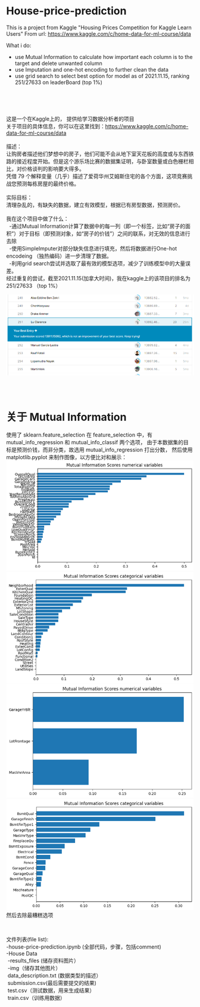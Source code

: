 # House-price-prediction
This is a project from Kaggle "Housing Prices Competition for Kaggle Learn Users"
From url: https://www.kaggle.com/c/home-data-for-ml-course/data


What i do:
  - use Mutual Information to calculate how important each column is to the target and delete unwanted column
  - use Imputation and one-hot encoding to further clean the data
  - use grid search to select best option for model
as of 2021.11.15, ranking 251/27633 on leaderBoard (top 1%)
  
<br/>
<br/>
<br/>


这是一个在Kaggle上的， 提供给学习数据分析者的项目<br/>
关于项目的具体信息，你可以在这里找到：https://www.kaggle.com/c/home-data-for-ml-course/data<br/>
<br/>
描述：<br/>
  让购房者描述他们梦想中的房子，他们可能不会从地下室天花板的高度或与东西铁路的接近程度开始。但是这个游乐场比赛的数据集证明，与卧室数量或白色栅栏相比，对价格谈判的影响要大得多。<br/>
  凭借 79 个解释变量（几乎）描述了爱荷华州艾姆斯住宅的各个方面，这项竞赛挑战您预测每栋房屋的最终价格。<br/>
  <br/>
实际目标：<br/>
  清理杂乱的，有缺失的数据，建立有效模型，根据已有房型数据，预测房价。<br/>
<br/>
我在这个项目中做了什么：<br/>
  &nbsp;&nbsp;-通过Mutual Information计算了数据中的每一列（即一个标签，比如“房子的面积”）对于目标（即预测对象，如“房子的价钱”）之间的联系，对无效的信息进行去除<br/>
  &nbsp;&nbsp;-使用SimpleImputer对部分缺失信息进行填充，然后将数据进行One-hot encodeing （独热编码）进一步清理了数据。<br/>
  &nbsp;&nbsp;-利用grid search尝试并选取了最有效的模型选项，减少了训练模型中的大量误差。<br/>
经过重复的尝试，截至2021.11.15(加拿大时间)，我在kaggle上的该项目的排名为251/27633 （top 1%）<br/>
 
![alt text](https://github.com/LuYonghao/House-price-prediction/blob/main/House%20Data/img/HouseRank.png)

<br/>
<br/>

# 关于 Mutual Information
使用了 sklearn.feature_selection
在 feature_selection 中，有 mutual_info_regression 和 mutual_info_classif 两个选项， 
由于本数据集的目标是预测价钱，而非分类，故选用 mutual_info_regression 打出分数，
然后使用 matplotlib.pyplot 来制作图像，以方便比对和展示：
![alt text](https://github.com/LuYonghao/House-price-prediction/blob/main/House%20Data/__results___files/__results___7_0.png)
![alt text](https://github.com/LuYonghao/House-price-prediction/blob/main/House%20Data/__results___files/__results___7_1.png)
![alt text](https://github.com/LuYonghao/House-price-prediction/blob/main/House%20Data/__results___files/__results___8_0.png)
![alt text](https://github.com/LuYonghao/House-price-prediction/blob/main/House%20Data/__results___files/__results___8_1.png)
<br/>
然后去除最糟糕选项

<br/>

文件列表(file list):<br/>
  -house-price-prediction.ipynb (全部代码，步骤，包括comment)<br/>
  -House Data<br/>
        &nbsp;-results_files (储存资料图片）<br/>
        &nbsp;-img（储存其他图片）<br/>
        &nbsp;data_description.txt (数据类型的描述）<br/>
        &nbsp;submission.csv(最后需要提交的结果)<br/>
        &nbsp;test.csv（测试数据，用来生成结果）<br/>
        &nbsp;train.csv（训练用数据）<br/>
         





